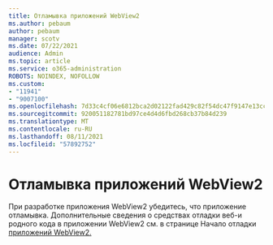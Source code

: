 ```yaml
---
title: Отламывка приложений WebView2
ms.author: pebaum
author: pebaum
manager: scotv
ms.date: 07/22/2021
audience: Admin
ms.topic: article
ms.service: o365-administration
ROBOTS: NOINDEX, NOFOLLOW
ms.custom:
- "11941"
- "9007100"
ms.openlocfilehash: 7d33c4cf06e6812bca2d02122fad429c82f54dc47f9147e13cc57c7b1bff689f
ms.sourcegitcommit: 920051182781bd97ce4d4d6fbd268cb37b84d239
ms.translationtype: MT
ms.contentlocale: ru-RU
ms.lasthandoff: 08/11/2021
ms.locfileid: "57892752"
---
```

# <a name="debug-webview2-apps"></a>Отламывка приложений WebView2

При разработке приложения WebView2 убедитесь, что приложение отламывка. Дополнительные сведения о средствах отладки веб-и родного кода в приложении WebView2 см. в странице Начало отладки [приложений WebView2.](https://docs.microsoft.com/microsoft-edge/webview2/how-to/debug)